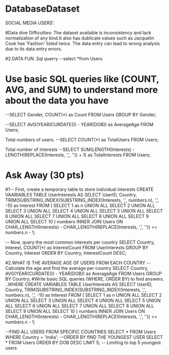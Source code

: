 # DatabaseDataset
SOCIAL MEDIA USERS'.

#Data dive 
Difficulties:
The dataset available is inconsistency and lack normalization of any kind.It also has dublicate values such as Jacquelin Cook has 'Fashion' listed twice.
The data entry can lead to wrong analysis due to its data entry errors.

#2.DATA FUN 
.Sql querry
--select *from Users
# Use basic SQL queries like (COUNT, AVG, and SUM) to understand more about the data you have
--SELECT Gender, COUNT(*) as Count
FROM Users
GROUP BY Gender;

--SELECT AVG(YEAR(CURDATE()) - YEAR(DOB)) as AverageAge
FROM Users;

Total numbers of users.
--SELECT COUNT(*) as TotalUsers
FROM Users;

Total number of interests
--SELECT SUM(LENGTH(Interests) - LENGTH(REPLACE(Interests, ',', '')) + 1) as TotalInterests
FROM Users;
# Ask Away (30 pts)
#1-- First, create a temporary table to store individual interests
CREATE VAARIABLES TABLE UserInterests AS
SELECT UserID, Country, TRIM(SUBSTRING_INDEX(SUBSTRING_INDEX(Interests, ',', numbers.n), ',', -1)) as Interest
FROM (
    SELECT 1 as n UNION ALL SELECT 2 UNION ALL SELECT 3 UNION ALL SELECT 4
    UNION ALL SELECT 5 UNION ALL SELECT 6 UNION ALL SELECT 7 UNION ALL SELECT 8
    UNION ALL SELECT 9 UNION ALL SELECT 10
) numbers INNER JOIN Users
ON CHAR_LENGTH(Interests) - CHAR_LENGTH(REPLACE(Interests, ',', '')) >= numbers.n - 1;

-- Now, query the most common interests per country
SELECT Country, Interest, COUNT(*) as InterestCount
FROM UserInterests
GROUP BY Country, Interest
ORDER BY Country, InterestCount DESC;

#2.WHAT IS THE AVERAGE AGE OF USERS FROM EACH COUNTRY
-- Calculate the age and find the average per country
SELECT Country, AVG(YEAR(CURDATE()) - YEAR(DOB)) as AverageAge
FROM Users
GROUP BY Country;
#Write basic SQL queries (WHERE, ORDER BY) to find answers.
..WHERE
CREATE VARIABLES TABLE UserInterests AS
SELECT UserID, Country, TRIM(SUBSTRING_INDEX(SUBSTRING_INDEX(Interests, ',', numbers.n), ',', -1)) as Interest
FROM (
    SELECT 1 as n UNION ALL SELECT 2 UNION ALL SELECT 3 UNION ALL SELECT 4
    UNION ALL SELECT 5 UNION ALL SELECT 6 UNION ALL SELECT 7 UNION ALL SELECT 8
    UNION ALL SELECT 9 UNION ALL SELECT 10
) numbers INNER JOIN Users
ON CHAR_LENGTH(Interests) - CHAR_LENGTH(REPLACE(Interests, ',', '')) >= numbers.n - 1;

--FIND ALL USERS FROM SPECIFIC COUNTRIES
SELECT * 
FROM Users 
WHERE Country = 'India';
--ORDER BY
fIND THE YOUNGEST USER
SELECT * 
FROM Users 
ORDER BY DOB DESC 
LIMIT 5; -- Limiting to top 5 youngest users






